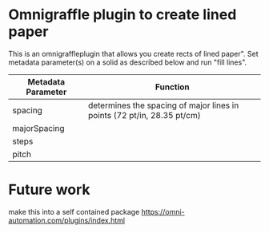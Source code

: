 # Omnigraffle plugin to create lined paper
This is an omnigraffleplugin that allows you create rects of lined paper".
Set metadata parameter(s) on a solid as described below and run "fill lines".

|Metadata Parameter|Function|
|------------------|--------|
|spacing           |determines the spacing of major lines in points (72 pt/in, 28.35 pt/cm)|
|majorSpacing      ||
|steps             ||
|pitch             ||


# Future work

make this into a self contained package https://omni-automation.com/plugins/index.html

